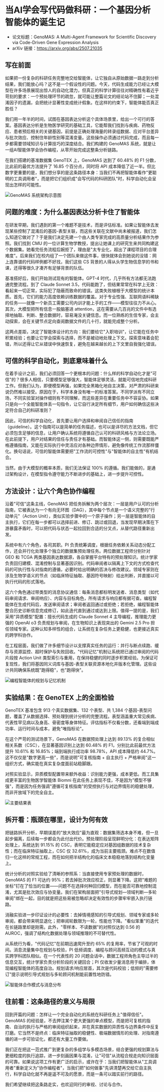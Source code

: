 # 当AI学会写代码做科研：一个基因分析智能体的诞生记

- 论文标题：GenoMAS: A Multi-Agent Framework for Scientific Discovery via Code-Driven Gene Expression Analysis
- arXiv 链接：https://arxiv.org/abs/2507.21035

## 写在前面

如果把一份复杂的科研任务完整地交给智能体，让它独自从原始数据一路走到分析结果，我们能放心吗？这不是一个假设性的问题。今天，代码生成能力已经让大模型在许多场景展现出惊人的自动化潜力，但真正的科学计算往往对精确性有着近乎苛刻的要求：一个预处理环节的疏忽，就可能让整篇论文的结论站不住脚；一处混淆因子的遗漏，会把统计显著性变成统计假象。在这样的约束下，智能体能否真正胜任？

我们用一年半的时间，试图在基因表达分析这个具体场景里，给出一个可行的答案。基因表达分析是生物医学研究的基础工具，它能帮我们找到与疾病、药物反应、患者预后相关的关键基因，前提是正确处理海量的转录组数据、应对平台差异与批次效应、控制住年龄性别等混淆变量。这些操作必须通过代码完成，而且每一步都需要领域知识与计算技巧的深度结合。我们构建的 GenoMAS 系统，就是让一组AI智能体学会协作编程，从零开始完成这整条分析链路。

在我们搭建的基准数据集 GenoTEX 上，GenoMAS 达到了 60.48% 的 F1 分数，比此前的最优方法提升了 16.85 个百分点，同时将 API 成本降低了近一半。但比数字更重要的是，我们想分享的是这条路径本身：当我们不再把智能体看作"更聪明的工具调用者"，而是把它们组织成"会写代码的科研团队"时，科学自动化会呈现出怎样的可能性。

![GenoMAS 系统架构示意图](GenoMAS_figs/System_diagram.png)

## 问题的难度：为什么基因表达分析卡住了智能体

在研发早期，我们遇到的第一个难题不是技术，而是评估标准。如果让智能体去发现某些控制了混淆后的基因-表型关联，而这些关联在文献中尚未被报道，我们怎么知道它做对了？于是我们决定先建一个由人类专家完成的高质量分析结果作为参照。我们找到 CMU 的一位计算生物学教授，提出让她课上的研究生来共同构建这个数据集。她看完任务流程后婉拒了，理由是"太专业化，超出了课程项目的合理难度"。后来我们在校内组了一个团队来做这件事，很快就体会到她说的没错：网上连靠谱的代码样例都不好找，我们这些 CS 背景的人得从头学生物信息学的书和课，还得等很久才凑齐有足够背景的队伍。

基准搭好后，我们开始测试现有的智能体。GPT-4 时代，几乎所有方法都无法跑通完整流程。到了 Claude Sonnet 3.5，代码能跑了，但结果常常在科学上无效：看起来一切正常，实际犯了隐蔽而致命的错误。这类失败植根于大模型的统计本质。首先，它们的能力高度依赖训练数据的覆盖。对于专业性强、互联网语料稀缺的任务——就像一个新员工需要公司内训才能上手的工作——模型往往力不从心。其次，大模型把所有信息一股脑塞进 attention，这在需要从几百兆的文件中有选择地抽取、判断、整合数据时，容易淹没关键信息。而一位熟练的生信专家，会主动探索，会在关键节点定向查阅数据文件的几十行，就能完成整个分析。

这两点差距，决定了智能体设计的方向：我们要给它"入职培训"，让它能在任务中积累经验；也要让它学会探索与选择，而不是被动地处理上下文。探索意味着会犯错，所以还得让它从错误中快速恢复，避免在越来越长的上下文里自我强化错误。

## 可信的科学自动化，到底意味着什么

在着手设计之前，我们必须回答一个更根本的问题：什么样的科学自动化才是"可信"的？很多人相信，只要模型足够强大，智能体足够灵活，就能可信地完成科研工作。但我们认为，即便模型再强，如果完全黑箱化地自主决策，对严肃的科研来说仍然难以接受。原因在于，科学本身没有唯一的标准答案。不同学派有不同立场，不同实验室对操作细则有不同理解，而这些差异在重要任务中不容妥协。如果只是向一个全能智能体丢一句指令，让它自行决定所有细节，用户如何确信这些决定符合自己的科研准则？

因此，可信的科学自动化，首先要让用户选择和审阅自己信任的指南（guideline）。这个指南可以是简单的任务描述，也可以是详尽的方法文档，但它必须包含足够的信息，让用户确认系统将遵循自己认可的科研风格与方法论立场。在此前提下，用户对结果的信任与责任才有基础。而智能体这一侧，则需要既能严格遵循指南，又能在实际执行中灵活应对各种边界情形，避免像传统工作流那样僵化。换句话说，可信的智能体需要把"工作流的可控性"与"智能体的自主性"有机结合。

当然，由于大模型的概率本质，我们无法保证 100% 的遵循。我们能做的，是通过架构设计，在模型指令遵守能力不断进步的基础上，进一步提升可控性。

## 方法设计：让六个角色协作编程

沿着"可信"这条主线，GenoMAS 把任务拆解为两个层次：一层是用户认可的分析指南，它被表达为一个有向无环图（DAG），其中每个节点是一个语义完整的"行动单元"（Action Unit），类似实验步骤中的一个原子操作；另一层是智能体的自主执行，它们在每一步都可以选择前进、修订、跳过或回退，当发现早期决策在下游暴露矛盾时，可以把代码与状态一起拉回到合适的分叉点，从替代路径重新出发。

系统中有六个角色，各司其职。PI 负责统筹调度，根据任务依赖关系动态分配工作，还会并行化处理多个独立的数据集预处理任务。两位数据工程师分别针对 GEO 和 TCGA 两类基因表达数据源，各自掌握平台特有的预处理知识。统计学家负责回归建模、混淆控制与显著基因识别。代码审阅者以隔离上下文的方式检查代码的可执行性与对指南的遵循，必要时给出明确的否决与修改建议。领域专家则在涉及生物学语义的节点（如临床特征抽取、基因符号映射）给出判断，并直接以可执行代码的形式落地。

这六个角色通过带类型的消息协议通信：每条消息都标明发送者、消息类型（如代码审阅请求、审阅响应）、内容与目标角色，所有请求与响应都有据可查。编程智能体在生成代码后，发送审阅请求；审阅者返回通过或拒绝；若拒绝，编程智能体整合历史诊断信息完成修订，如此迭代直到通过或达到上限。值得一提的是，我们采用"异质模型"配置：擅长代码生成的 Claude Sonnet 4 主导编程，推理能力更强的 OpenAI o3 负责规划与审阅，在生物知识上表现突出的 Gemini 2.5 Pro 担任领域专家。这种认知多样性的组合，让系统在复杂任务上更稳健，也更接近真实的跨学科协作。

在工程层面，我们做了许多细节设计以支撑真实任务的运行：并行与断点续跑、缓存与资源监控、超时保护与失败回收。"代码记忆"机制让系统把已通过审阅的代码片段按 Action Unit 类型索引与重用，在保持稳健的同时逐步积累经验。为保证可复现性，我们将基因同义词库与基因-表型关联资源本地化并版本化管理。这些设计共同确保系统既"跑得稳"，也"跑得快"。

![编程智能体的规划与记忆机制](GenoMAS_figs/Programming_agent.png)

## 实验结果：在 GenoTEX 上的全面检验

GenoTEX 基准包含 913 个真实数据集、132 个表型、共 1,384 个基因-表型问题，覆盖了从数据选择、预处理到统计分析的完整流程。表型涵盖重大常见疾病、代表性罕见病以及身高、骨密度等身体特征。评估指标不仅看分数，还看端到端成功率、运行时间与成本，避免"唯指标论"。

在这个严苛的测试场景下，GenoMAS 在数据预处理上达到 89.13% 的复合相似相关系数（CSC），在显著基因识别上达到 60.48% 的 F1，分别比此前最优方法提升 10.61% 和 16.85%；端到端执行成功率 98.78%，API 成本降低约 44.7%。这不仅仅是"数字更高一些"，而是说明"可复核指南 + 自主执行 + 严格审阅"这一组织方式，确实能在真实复杂度面前站稳脚跟。

对照实验显示，异质模型配置带来额外收益：识别能力更强，成本更低。而工具集成更丰富的生物医学智能体 Biomni 在此任务上表现不佳，不是因为"模型不够强"，而是因为任务强调"遵循可复核指南"的受控执行与对边界情形的稳健处理，而非开放域下的完全自主。

![主要结果表](GenoMAS_figs/Main_result_table.jpg)

## 拆开看：瓶颈在哪里，设计为何有效

把链路拆开分析，早期误差的"放大效应"最为直观：数据集筛选本身不难，但一旦起步偏离，后续每一步都会为此付出代价。预处理阶段呈现鲜明分化：在表达矩阵处理上，系统达到 91.15% 的 CSC，表明它能稳定应对基因组数据的技术复杂性；而在临床特征抽取上，CSC 仅 32.61%，成为当前主要瓶颈。难点不在数值归一化这样的常规工程，而在如何把半结构化的临床文本稳稳地落到结构化变量上。

统计分析的对照实验给了清晰的参照系：当直接使用专家预处理的数据时，GenoMAS 的 F1 可达约 95%；若去掉批次效应校正，则显著下降。这把"难题的坐标"钉在了恰当的位置——问题不在选择何种回归模型，而在能否可靠地控制混淆，尤其是批次效应与协变量。我们在架构层面把"引导式规划—领域判断—多轮审阅"绑在一起，目的就是把这些易被忽略却决定有效性的步骤牢牢嵌入执行链路。

消融实验进一步印证设计的必要性：去掉情境感知的引导式规划、领域专家或多轮审阅，都会带来明显退化；把审阅轮数限为一轮，性能也下降。"看似笨重"的迭代在长链路里却是刚需。此外，"零样本、不读数据"的对照仅达到 0.56 的 AUROC，强调了结构化数据处理与领域推理的不可替代性。

从系统行为看，"代码记忆"在前期迅速爬升至约 65% 的复用率，节省了可观的时间。消息流量集中在规划与校验，PI 低频调度、编程与顾问高频互动的模式与真实跨学科团队相似。在一个代表性的 20 问题会话中，数据工程师角色主导过半的信息交互，统计学家负责分析阶段的关键回合；PI 仅收发少量消息用于编排，体现编程智能体的高度自治。规划请求/响应居首，其次是代码校验；低频的"需要修订"提示说明引导式规划与多轮顾问机制能前置性地防错。

![智能体合作模式与消息分布](GenoMAS_figs/Agent_collaboration_patterns.jpg)

## 往前看：这条路径的意义与局限

回到开篇的问题：怎样让一个完全自动化的系统在科研任务上"值得信任"。GenoMAS 的经验是，不去押注某个更大更强的单点模型，而是把可复核的指南、自治的执行与严格的审阅组织起来，并在真实数据的异质性与边界条件中反复打磨。它当然不是终点：临床特征抽取的稳健性、极端数据情形的处理、对指南遵循的进一步可验证化，都还有大量工作要做。

我们正在把这一范式推广到更复杂的多组学与多模态场景，结合更强的规划算法与更细粒度的执行追踪，进一步刻画因果与混淆，让"可信"从流程合规走向知识层面的可靠。如果说这项工作有更广泛的启示，或许在于：当我们把智能体从"工具调用者"重新定义为"协作编程者"，当我们把"如何做事"先讲清楚再交给它自主执行，科学自动化就不再是遥不可及的愿景，而是一条可以踏实前行的路径。

我们希望继续把这条路走实，也欢迎同行的审视、讨论与合作。
